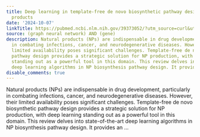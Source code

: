 ```yaml
---
title: Deep learning in template-free de novo biosynthetic pathway design of natural
  products
date: '2024-10-07'
linkTitle: https://pubmed.ncbi.nlm.nih.gov/39373052/?utm_source=curl&utm_medium=rss&utm_campaign=pubmed-2&utm_content=1x5bM_TNL8gjogAcnslpo2s2PbDe-61JVM2h9yowOYSiZ7Dkrt&fc=20220919211934&ff=20241008201237&v=2.18.0.post9+e462414
source: (graph neural network) AND (gene)
description: Natural products (NPs) are indispensable in drug development, particularly
  in combating infections, cancer, and neurodegenerative diseases. However, their
  limited availability poses significant challenges. Template-free de novo biosynthetic
  pathway design provides a strategic solution for NP production, with deep learning
  standing out as a powerful tool in this domain. This review delves into state-of-the-art
  deep learning algorithms in NP biosynthesis pathway design. It provides an ...
disable_comments: true
---
```

Natural products (NPs) are indispensable in drug development, particularly in combating infections, cancer, and neurodegenerative diseases. However, their limited availability poses significant challenges. Template-free de novo biosynthetic pathway design provides a strategic solution for NP production, with deep learning standing out as a powerful tool in this domain. This review delves into state-of-the-art deep learning algorithms in NP biosynthesis pathway design. It provides an ...